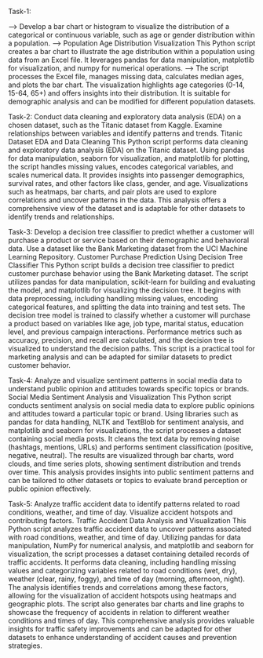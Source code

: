 Task-1:

--> Develop a bar chart or histogram to visualize the distribution of a categorical or continuous variable, such as age or gender distribution within a population.
--> Population Age Distribution Visualization This Python script creates a bar chart to illustrate the age distribution within a population using data from an Excel file. It leverages pandas for data manipulation, matplotlib for visualization, and numpy for numerical 
    operations. 
--> The script processes the Excel file, manages missing data, calculates median ages, and plots the bar chart. The visualization highlights age categories (0-14, 15-64, 65+) and offers insights into their distribution. It is suitable for demographic analysis and can be 
    modified for different population datasets.



Task-2:
        Conduct data cleaning and exploratory data analysis (EDA) on a chosen dataset, such as the Titanic dataset from Kaggle. Examine relationships between variables and identify patterns and trends.
        Titanic Dataset EDA and Data Cleaning This Python script performs data cleaning and exploratory data analysis (EDA) on the Titanic dataset. Using pandas for data manipulation, seaborn for visualization, and matplotlib for plotting, the script handles missing values, encodes categorical variables, and scales numerical data. 
        It provides insights into passenger demographics, survival rates, and other factors like class, gender, and age. Visualizations such as heatmaps, bar charts, and pair plots are used to explore correlations and uncover patterns in the data. This analysis offers a comprehensive view of the dataset and is adaptable for other datasets to identify trends and relationships.


Task-3:
         Develop a decision tree classifier to predict whether a customer will purchase a product or service based on their demographic and behavioral data. Use a dataset like the Bank Marketing dataset from the UCI Machine Learning Repository.
        Customer Purchase Prediction Using Decision Tree Classifier This Python script builds a decision tree classifier to predict customer purchase behavior using the Bank Marketing dataset. The script utilizes pandas for data manipulation, scikit-learn for building and evaluating the model, and matplotlib for visualizing the decision tree. It begins with data preprocessing, including handling missing values, encoding categorical features, and splitting the data into training and test sets. 
        The decision tree model is trained to classify whether a customer will purchase a product based on variables like age, job type, marital status, education level, and previous campaign interactions. Performance metrics such as accuracy, precision, and recall are calculated, and the decision tree is visualized to understand the decision paths. This script is a practical tool for marketing analysis and can be adapted for similar datasets to predict customer behavior.


Task-4:
        Analyze and visualize sentiment patterns in social media data to understand public opinion and attitudes towards specific topics or brands.
        Social Media Sentiment Analysis and Visualization This Python script conducts sentiment analysis on social media data to explore public opinions and attitudes toward a particular topic or brand. Using libraries such as pandas for data handling, NLTK and TextBlob for sentiment analysis, and matplotlib and seaborn for visualizations, the script processes a dataset containing social media posts. It cleans the text data by removing noise (hashtags, mentions, URLs) and performs sentiment classification (positive, negative, neutral). The results are visualized through bar charts, word clouds, and time series plots, showing sentiment distribution and trends over time. This analysis provides insights into public sentiment patterns and can be tailored to other datasets or topics to evaluate brand perception or public opinion effectively.



Task-5:
        Analyze traffic accident data to identify patterns related to road conditions, weather, and time of day. Visualize accident hotspots and contributing factors.
        Traffic Accident Data Analysis and Visualization This Python script analyzes traffic accident data to uncover patterns associated with road conditions, weather, and time of day. Utilizing pandas for data manipulation, NumPy for numerical analysis, and matplotlib and seaborn for visualization, the script processes a dataset containing detailed records of traffic accidents. It performs data cleaning, including handling missing values and categorizing variables related to road conditions (wet, dry), weather (clear, rainy, foggy), and time of day (morning, afternoon, night).
        The analysis identifies trends and correlations among these factors, allowing for the visualization of accident hotspots using heatmaps and geographic plots. The script also generates bar charts and line graphs to showcase the frequency of accidents in relation to different weather conditions and times of day. This comprehensive analysis provides valuable insights for traffic safety improvements and can be adapted for other datasets to enhance understanding of accident causes and prevention strategies.
